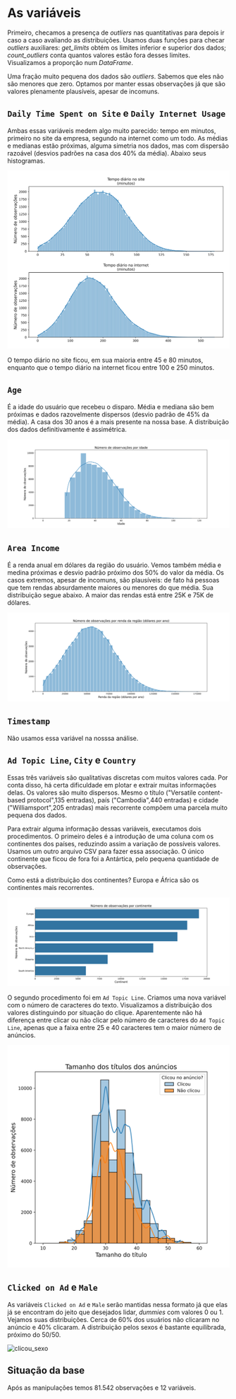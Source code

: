 # As variáveis

Primeiro, checamos a presença de *outliers* nas quantitativas para depois ir caso a caso avaliando as distribuições. Usamos duas funções para checar *outliers* auxiliares: *get_limits* obtém os limites inferior e superior dos dados; *count_outliers* conta quantos valores estão fora desses limites. Visualizamos a proporção num *DataFrame*.

Uma fração muito pequena dos dados são *outliers*. Sabemos que eles não são menores que zero. Optamos por manter essas observações já que são valores plenamente plausíveis, apesar de incomuns.

## `Daily Time Spent on Site` e `Daily Internet Usage`

Ambas essas variáveis medem algo muito parecido: tempo em minutos, primeiro no site da empresa, segundo na internet como um todo. As médias e medianas estão próximas, alguma simetria nos dados, mas com dispersão razoável (desvios padrões na casa dos 40% da média). Abaixo seus histogramas.

![hist_tempo](../../outputs/tempo_site_internet.png)

O tempo diário no site ficou, em sua maioria entre 45 e 80 minutos, enquanto que o tempo diário na internet ficou entre 100 e 250 minutos.

## `Age`

É a idade do usuário que recebeu o disparo. Média e mediana são bem próximas e dados razovelmente dispersos (desvio padrão de 45% da média). A casa dos 30 anos é a mais presente na nossa base. A distribuição dos dados definitivamente é assimétrica.

![hist_age](../../outputs/idade.png)

## `Area Income`

É a renda anual em dólares da região do usuário. Vemos também média e medina próximas e desvio padrão próximo dos 50% do valor da média. Os casos extremos, apesar de incomuns, são plausíveis: de fato há pessoas que tem rendas absurdamente maiores ou menores do que média. Sua distribuição segue abaixo. A maior das rendas está entre 25K e 75K de dólares.

![hist_area-income](../../outputs/area-income.png)

## `Timestamp`

Não usamos essa variável na nosssa análise.

## `Ad Topic Line`, `City` e `Country`

Essas três variáveis são qualitativas discretas com muitos valores cada. Por conta disso, há certa dificuldade em plotar e extrair muitas informações delas. Os valores são muito dispersos. Mesmo o título ("Versatile content-based protocol",135 entradas), país ("Cambodia",440 entradas) e cidade ("Williamsport",205 entradas) mais recorrente compõem uma parcela muito pequena dos dados.

Para extrair alguma informação dessas variáveis, executamos dois procedimentos. O primeiro deles é a introdução de uma coluna com os continentes dos países, reduzindo assim a variação de possíveis valores. Usamos um outro arquivo CSV para fazer essa associação. O único continente que ficou de fora foi a Antártica, pelo pequena quantidade de observações.

Como está a distribuição dos continentes? Europa e África são os continentes mais recorrentes.

![bar_continents](../../outputs/continents.png)

O segundo procedimento foi em `Ad Topic Line`. Criamos uma nova variável com o número de caracteres do texto. Visualizamos a distribuição dos valores distinguindo por situação do clique. Aparentemente não há diferença entre clicar ou não clicar pelo número de caracteres do `Ad Topic Line`, apenas que a faixa entre 25 e 40 caracteres tem o maior número de anúncios.

![hist_topic_len](../../outputs/clique_topic_len.png)

## `Clicked on Ad` e `Male`

As variáveis `Clicked on Ad` e `Male` serão mantidas nessa formato já que elas já se encontram do jeito que desejados lidar, _dummies_ com valores 0 ou 1. Vejamos suas distribuições. Cerca de 60% dos usuários não clicaram no anúncio e 40% clicaram. A distribuição pelos sexos é bastante equilibrada, próximo do 50/50.

![clicou_sexo](../../outputs/clique_e_sexo.png)

## Situação da base

Após as manipulações temos 81.542 observações e 12 variáveis.